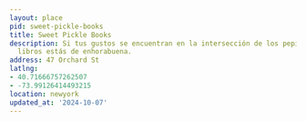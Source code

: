 ```yaml
---
layout: place
pid: sweet-pickle-books
title: Sweet Pickle Books
description: Si tus gustos se encuentran en la intersección de los pepinillos y los
  libros estás de enhorabuena.
address: 47 Orchard St
latlng:
- 40.71666757262507
- -73.99126414493215
location: newyork
updated_at: '2024-10-07'
---
```

